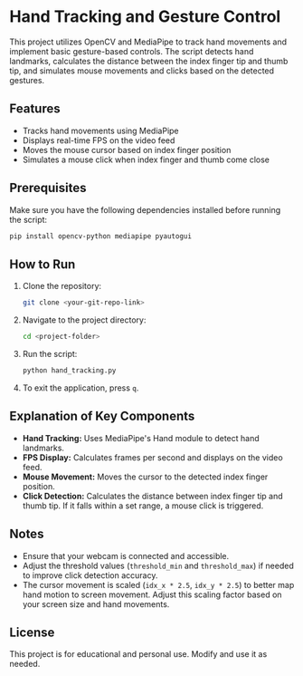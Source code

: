 # Hand Tracking and Gesture Control

This project utilizes OpenCV and MediaPipe to track hand movements and implement basic gesture-based controls. The script detects hand landmarks, calculates the distance between the index finger tip and thumb tip, and simulates mouse movements and clicks based on the detected gestures.

## Features
- Tracks hand movements using MediaPipe
- Displays real-time FPS on the video feed
- Moves the mouse cursor based on index finger position
- Simulates a mouse click when index finger and thumb come close

## Prerequisites
Make sure you have the following dependencies installed before running the script:

```sh
pip install opencv-python mediapipe pyautogui
```

## How to Run
1. Clone the repository:
   ```sh
   git clone <your-git-repo-link>
   ```
2. Navigate to the project directory:
   ```sh
   cd <project-folder>
   ```
3. Run the script:
   ```sh
   python hand_tracking.py
   ```
4. To exit the application, press `q`.

## Explanation of Key Components
- **Hand Tracking:** Uses MediaPipe's Hand module to detect hand landmarks.
- **FPS Display:** Calculates frames per second and displays on the video feed.
- **Mouse Movement:** Moves the cursor to the detected index finger position.
- **Click Detection:** Calculates the distance between index finger tip and thumb tip. If it falls within a set range, a mouse click is triggered.

## Notes
- Ensure that your webcam is connected and accessible.
- Adjust the threshold values (`threshold_min` and `threshold_max`) if needed to improve click detection accuracy.
- The cursor movement is scaled (`idx_x * 2.5`, `idx_y * 2.5`) to better map hand motion to screen movement. Adjust this scaling factor based on your screen size and hand movements.

## License
This project is for educational and personal use. Modify and use it as needed.

